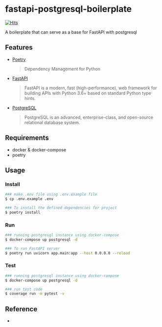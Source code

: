 # fastapi-postgresql-boilerplate

[![Hits](https://hits.seeyoufarm.com/api/count/incr/badge.svg?url=https%3A%2F%2Fgithub.com%2Fbeerjoa%2Ffastapi-postgresql-boilerplate&count_bg=%2379C83D&title_bg=%23555555&icon=&icon_color=%23E7E7E7&title=hits&edge_flat=false)](https://hits.seeyoufarm.com)

A boilerplate that can serve as a base for FastAPI with postgresql

## Features

- [Poetry](https://python-poetry.org/docs/)
  > Dependency Management for Python
- [FastAPI](https://fastapi.tiangolo.com)
  > FastAPI is a modern, fast (high-performance), web framework for building APIs with Python 3.6+ based on standard Python type hints.
- [PostgreSQL](https://www.postgresql.org/docs)
  > PostgreSQL is an advanced, enterprise-class, and open-source relational database system.

## Requirements

- docker & docker-compose
- poetry

## Usage

### Install

```bash
### make .env file using .env.example file
$ cp .env.example .env

### To install the defined dependencies for project
$ poetry install
```

### Run

```bash
### running postgresql instance using docker-compose
$ docker-compose up postgresql -d

### To run FastAPI server
$ poetry run uvicorn app.main:app --host 0.0.0.0 --reload
```

### Test

```bash
### running postgresql instance using docker-compose
$ docker-compose up postgresql -d

### run test code
$ coverage run -m pytest -v
```

## Reference

-
